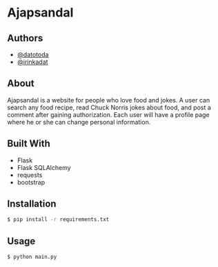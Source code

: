# Ajapsandal
## Authors
- [@datotoda](https://github.com/datotoda)
- [@irinkadat](https://github.com/irinkadat)

## About
Ajapsandal is a website for people who love food and jokes.
A user can search any food recipe, read Chuck Norris jokes about food, and post a comment after gaining authorization. 
Each user will have a profile page where he or she can change personal information. 

## Built With
- Flask
- Flask SQLAlchemy
- requests
- bootstrap


## Installation
```bash
$ pip install -r requirements.txt
```
## Usage
```bash
$ python main.py
```
